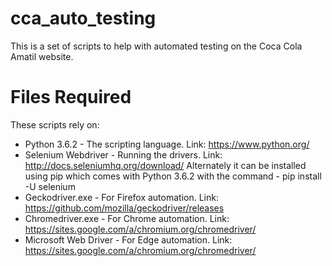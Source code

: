 # cca_auto_testing
This is a set of scripts to help with automated testing on the Coca Cola Amatil website.

# Files Required
These scripts rely on:
* Python 3.6.2 - The scripting language. Link: https://www.python.org/
* Selenium Webdriver - Running the drivers. Link: http://docs.seleniumhq.org/download/ Alternately it can be installed using pip which comes with Python 3.6.2 with the command - pip install -U selenium
* Geckodriver.exe - For Firefox automation. Link: https://github.com/mozilla/geckodriver/releases
* Chromedriver.exe - For Chrome automation. Link: https://sites.google.com/a/chromium.org/chromedriver/
* Microsoft Web Driver - For Edge automation. Link: https://sites.google.com/a/chromium.org/chromedriver/
